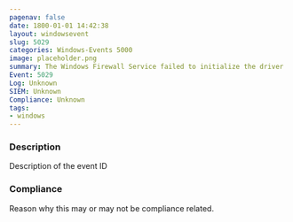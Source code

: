 ```yaml
---
pagenav: false
date: 1800-01-01 14:42:38
layout: windowsevent
slug: 5029
categories: Windows-Events 5000
image: placeholder.png
summary: The Windows Firewall Service failed to initialize the driver
Event: 5029
Log: Unknown
SIEM: Unknown
Compliance: Unknown
tags:
- windows
---
```


### Description

Description of the event ID

### Compliance

Reason why this may or may not be compliance related.
